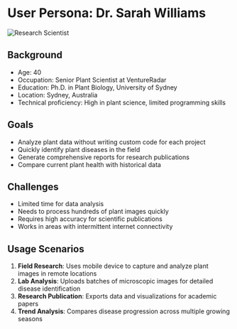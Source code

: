 # User Persona: Dr. Sarah Williams

![Research Scientist](https://via.placeholder.com/150)

## Background
- Age: 40
- Occupation: Senior Plant Scientist at VentureRadar
- Education: Ph.D. in Plant Biology, University of Sydney
- Location: Sydney, Australia
- Technical proficiency: High in plant science, limited programming skills
       
## Goals
- Analyze plant data without writing custom code for each project
- Quickly identify plant diseases in the field
- Generate comprehensive reports for research publications
- Compare current plant health with historical data
               
## Challenges
- Limited time for data analysis
- Needs to process hundreds of plant images quickly
- Requires high accuracy for scientific publications
- Works in areas with intermittent internet connectivity
                       
## Usage Scenarios
1. **Field Research**: Uses mobile device to capture and analyze plant images in remote locations
2. **Lab Analysis**: Uploads batches of microscopic images for detailed disease identification
3. **Research Publication**: Exports data and visualizations for academic papers
4. **Trend Analysis**: Compares disease progression across multiple growing seasons
